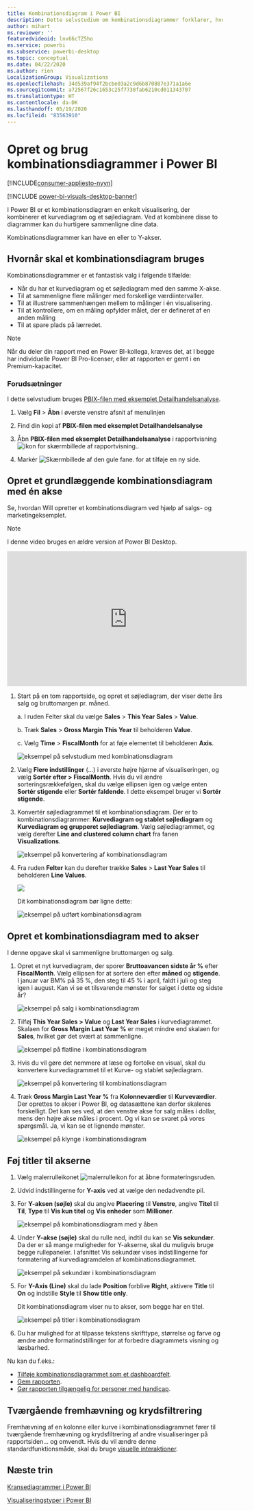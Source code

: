 ```yaml
---
title: Kombinationsdiagram i Power BI
description: Dette selvstudium om kombinationsdiagrammer forklarer, hvornår de bruges, og hvordan de oprettes i Power BI-tjenesten og Desktop.
author: mihart
ms.reviewer: ''
featuredvideoid: lnv66cTZ5ho
ms.service: powerbi
ms.subservice: powerbi-desktop
ms.topic: conceptual
ms.date: 04/22/2020
ms.author: rien
LocalizationGroup: Visualizations
ms.openlocfilehash: 34d539af94f2bcbe03a2c9d6b870887e371a1a6e
ms.sourcegitcommit: a72567f26c1653c25f7730fab6210cd011343707
ms.translationtype: HT
ms.contentlocale: da-DK
ms.lasthandoff: 05/19/2020
ms.locfileid: "83563910"
---
```

# <a name="create-and-use-combo-charts-in-power-bi"></a>Opret og brug kombinationsdiagrammer i Power BI

[!INCLUDE[consumer-appliesto-nyyn](../includes/consumer-appliesto-nyyn.md)]

[!INCLUDE [power-bi-visuals-desktop-banner](../includes/power-bi-visuals-desktop-banner.md)]

I Power BI er et kombinationsdiagram en enkelt visualisering, der kombinerer et kurvediagram og et søjlediagram. Ved at kombinere disse to diagrammer kan du hurtigere sammenligne dine data.

Kombinationsdiagrammer kan have en eller to Y-akser.

## <a name="when-to-use-a-combo-chart"></a>Hvornår skal et kombinationsdiagram bruges
Kombinationsdiagrammer er et fantastisk valg i følgende tilfælde:

* Når du har et kurvediagram og et søjlediagram med den samme X-akse.
* Til at sammenligne flere målinger med forskellige værdiintervaller.
* Til at illustrere sammenhængen mellem to målinger i én visualisering.
* Til at kontrollere, om en måling opfylder målet, der er defineret af en anden måling
* Til at spare plads på lærredet.

> [!NOTE]
> Når du deler din rapport med en Power BI-kollega, kræves det, at I begge har individuelle Power BI Pro-licenser, eller at rapporten er gemt i en Premium-kapacitet.

### <a name="prerequisites"></a>Forudsætninger
I dette selvstudium bruges [PBIX-filen med eksemplet Detailhandelsanalyse](https://download.microsoft.com/download/9/6/D/96DDC2FF-2568-491D-AAFA-AFDD6F763AE3/Retail%20Analysis%20Sample%20PBIX.pbix).

1. Vælg **Fil** > **Åbn** i øverste venstre afsnit af menulinjen
   
2. Find din kopi af **PBIX-filen med eksemplet Detailhandelsanalyse**

1. Åbn **PBIX-filen med eksemplet Detailhandelsanalyse** i rapportvisning ![ikon for skærmbillede af rapportvisning.](media/power-bi-visualization-kpi/power-bi-report-view.png).

1. Markér ![Skærmbillede af den gule fane.](media/power-bi-visualization-kpi/power-bi-yellow-tab.png) for at tilføje en ny side.



## <a name="create-a-basic-single-axis-combo-chart"></a>Opret et grundlæggende kombinationsdiagram med én akse
Se, hvordan Will opretter et kombinationsdiagram ved hjælp af salgs- og marketingeksemplet.
   > [!NOTE]
   > I denne video bruges en ældre version af Power BI Desktop.
   > 
   > 
<iframe width="560" height="315" src="https://www.youtube.com/embed/lnv66cTZ5ho?list=PL1N57mwBHtN0JFoKSR0n-tBkUJHeMP2cP" frameborder="0" allowfullscreen></iframe>  

<a name="create"></a>

1. Start på en tom rapportside, og opret et søjlediagram, der viser dette års salg og bruttomargen pr. måned.

    a.  I ruden Felter skal du vælge **Sales** \> **This Year Sales** > **Value**.

    b.  Træk **Sales** \> **Gross Margin This Year** til beholderen **Value**.

    c. Vælg **Time**  \> **FiscalMonth** for at føje elementet til beholderen **Axis**.

    ![eksempel på selvstudium med kombinationsdiagram](media/power-bi-visualization-combo-chart/combotutorial1new.png)
5. Vælg **Flere indstillinger** (...) i øverste højre hjørne af visualiseringen, og vælg **Sortér efter > FiscalMonth**. Hvis du vil ændre sorteringsrækkefølgen, skal du vælge ellipsen igen og vælge enten **Sortér stigende** eller **Sortér faldende**. I dette eksempel bruger vi **Sortér stigende**.

6. Konvertér søjlediagrammet til et kombinationsdiagram. Der er to kombinationsdiagrammer: **Kurvediagram og stablet søjlediagram** og **Kurvediagram og grupperet søjlediagram**. Vælg søjlediagrammet, og vælg derefter **Line and clustered column chart** fra fanen **Visualizations**.

    ![eksempel på konvertering af kombinationsdiagram](media/power-bi-visualization-combo-chart/converttocombo-new2.png)
7. Fra ruden **Felter** kan du derefter trække **Sales** \> **Last Year Sales** til beholderen **Line Values**.

   ![](media/power-bi-visualization-combo-chart/linevaluebucket.png)

   Dit kombinationsdiagram bør ligne dette:

   ![eksempel på udført kombinationsdiagram](media/power-bi-visualization-combo-chart/combochartdone-new.png)

## <a name="create-a-combo-chart-with-two-axes"></a>Opret et kombinationsdiagram med to akser
I denne opgave skal vi sammenligne bruttomargen og salg.

1. Opret et nyt kurvediagram, der sporer **Bruttoavancen sidste år %** efter **FiscalMonth**. Vælg ellipsen for at sortere den efter **måned** og **stigende**.  
I januar var BM% på 35 %, den steg til 45 % i april, faldt i juli og steg igen i august. Kan vi se et tilsvarende mønster for salget i dette og sidste år?

   ![eksempel på salg i kombinationsdiagram](media/power-bi-visualization-combo-chart/combo1-new.png)
2. Tilføj **This Year Sales > Value** og **Last Year Sales** i kurvediagrammet. Skalaen for **Gross Margin Last Year %** er meget mindre end skalaen for **Sales**, hvilket gør det svært at sammenligne.      

   ![eksempel på flatline i kombinationsdiagram](media/power-bi-visualization-combo-chart/flatline-new.png)
3. Hvis du vil gøre det nemmere at læse og fortolke en visual, skal du konvertere kurvediagrammet til et Kurve- og stablet søjlediagram.

   ![eksempel på konvertering til kombinationsdiagram](media/power-bi-visualization-combo-chart/converttocombo-new.png)

4. Træk **Gross Margin Last Year %** fra **Kolonneværdier** til **Kurveværdier**. Der oprettes to akser i Power BI, og datasættene kan derfor skaleres forskelligt. Det kan ses ved, at den venstre akse for salg måles i dollar, mens den højre akse måles i procent. Og vi kan se svaret på vores spørgsmål. Ja, vi kan se et lignende mønster.

   ![eksempel på klynge i kombinationsdiagram](media/power-bi-visualization-combo-chart/power-bi-clustered-combo.png)    

## <a name="add-titles-to-the-axes"></a>Føj titler til akserne
1. Vælg malerrulleikonet ![malerrulleikon](media/power-bi-visualization-combo-chart/power-bi-paintroller.png) for at åbne formateringsruden.
1. Udvid indstillingerne for **Y-axis** ved at vælge den nedadvendte pil.
1. For **Y-aksen (søjle)** skal du angive **Placering** til **Venstre**, angive **Titel** til **Til**, **Type** til **Vis kun titel** og **Vis enheder** som **Millioner**.

   ![eksempel på kombinationsdiagram med y åben](media/power-bi-visualization-combo-chart/power-bi-open-y.png)
4. Under **Y-akse (søjle)** skal du rulle ned, indtil du kan se **Vis sekundær**. Da der er så mange muligheder for Y-akserne, skal du muligvis bruge begge rullepaneler. I afsnittet Vis sekundær vises indstillingerne for formatering af kurvediagramdelen af kombinationsdiagrammet.

   ![eksempel på sekundær i kombinationsdiagram](media/power-bi-visualization-combo-chart/power-bi-secondary.png)
5. For **Y-Axis (Line)** skal du lade **Position** forblive **Right**, aktivere **Title** til **On** og indstille **Style** til **Show title only**.

   Dit kombinationsdiagram viser nu to akser, som begge har en titel.

   ![eksempel på titler i kombinationsdiagram](media/power-bi-visualization-combo-chart/power-bi-2-titles.png)

6. Du har mulighed for at tilpasse tekstens skrifttype, størrelse og farve og ændre andre formatindstillinger for at forbedre diagrammets visning og læsbarhed.

Nu kan du f.eks.:

* [Tilføje kombinationsdiagrammet som et dashboardfelt](../create-reports/service-dashboard-tiles.md).
* [Gem rapporten](../create-reports/service-report-save.md).
* [Gør rapporten tilgængelig for personer med handicap](../create-reports/desktop-accessibility-overview.md).

## <a name="cross-highlighting-and-cross-filtering"></a>Tværgående fremhævning og krydsfiltrering

Fremhævning af en kolonne eller kurve i kombinationsdiagrammet fører til tværgående fremhævning og krydsfiltrering af andre visualiseringer på rapportsiden... og omvendt. Hvis du vil ændre denne standardfunktionsmåde, skal du bruge [visuelle interaktioner](../create-reports/service-reports-visual-interactions.md).

## <a name="next-steps"></a>Næste trin

[Kransediagrammer i Power BI](power-bi-visualization-doughnut-charts.md)

[Visualiseringstyper i Power BI](power-bi-visualization-types-for-reports-and-q-and-a.md)
